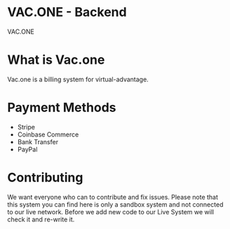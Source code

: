 # VAC.ONE - Backend
VAC.ONE

# What is Vac.one
Vac.one is a billing system for virtual-advantage.

# Payment Methods
- Stripe
- Coinbase Commerce
- Bank Transfer
- PayPal

# Contributing
We want everyone who can to contribute and fix issues.
Please note that this system you can find here is only a sandbox system and not connected to our live network.
Before we add new code to our Live System we will check it and re-write it.
